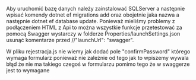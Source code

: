 Aby uruchomić bazę danych należy zainstalować SQLServer a następnie wpisać komendy dotnet ef migrations add oraz obojetnie jaka nazwa a następnie dotnet ef database update.
Ponieważ mieliśmy problemy z podłączeniem HTML z Api to można wszystkie funkcje przetestować za pomocą Swagger wystarczy w folderze Properties/launchSettings.json usunąć komentarze przed //"launchUrl": "swagger".


W pliku rejestracja.js nie wiemy jak dodać pole "confirmPassword" którego wymaga formularz ponieważ nie zależnie od tego jak to wpiszemy wywala błąd że nie ma takiego czegoś w formularzu pomimo tego że w swaggerze jest to wymagane
